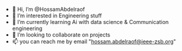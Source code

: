 - 👋 Hi, I’m @HossamAbdelraof
- 👀 I’m interested in Engineering stuff 
- 🌱 I’m currently learning Ai with data science & Communication engineering 
- 💞️ I’m looking to collaborate on projects
- 📫 you can reach me by email "hossam.abdelraof@ieee-zsb.org"

<!---
HossamAbdelraof/HossamAbdelraof is a ✨ special ✨ repository because its `README.md` (this file) appears on your GitHub profile.
You can click the Preview link to take a look at your changes.
--->
